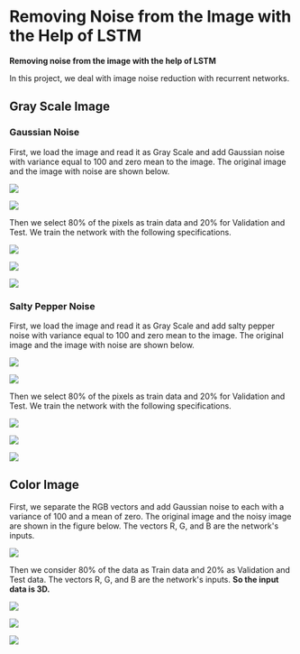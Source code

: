 # Removing Noise from the Image with the Help of LSTM

**Removing noise from the image with the help of LSTM**

In this project, we deal with image noise reduction with recurrent networks.

## **Gray Scale Image** 

### **Gaussian Noise**

First, we load the image and read it as Gray Scale and add Gaussian noise with variance equal to 100 and zero mean to the image. The original image and the image with noise are shown below.

![](https://github.com/Fateme-Azizabadi/Removing-Noise-from-the-Image-with-the-Help-of-LSTM/blob/main/Images/Original.Image.png)

![](https://github.com/Fateme-Azizabadi/Removing-Noise-from-the-Image-with-the-Help-of-LSTM/blob/main/Images/Noisy.Image.png)

Then we select 80% of the pixels as train data and 20% for Validation and Test. We train the network with the following specifications.

![](https://github.com/Fateme-Azizabadi/Removing-Noise-from-the-Image-with-the-Help-of-LSTM/blob/main/Images/LSTM.png)

![](https://github.com/Fateme-Azizabadi/Removing-Noise-from-the-Image-with-the-Help-of-LSTM/blob/main/Images/Result1.png)

![](https://github.com/Fateme-Azizabadi/Removing-Noise-from-the-Image-with-the-Help-of-LSTM/blob/main/Images/Output1.png)

###  **Salty Pepper Noise**
First, we load the image and read it as Gray Scale and add salty pepper noise with variance equal to 100 and zero mean to the image. The original image and the image with noise are shown below.

![](https://github.com/Fateme-Azizabadi/Removing-Noise-from-the-Image-with-the-Help-of-LSTM/blob/main/Images/Original.Image.png)

![](https://github.com/Fateme-Azizabadi/Removing-Noise-from-the-Image-with-the-Help-of-LSTM/blob/main/Images/Salty.Pepper.Noise.png)


Then we select 80% of the pixels as train data and 20% for Validation and Test. We train the network with the following specifications.

![](https://github.com/Fateme-Azizabadi/Removing-Noise-from-the-Image-with-the-Help-of-LSTM/blob/main/Images/LSTM2.png)

![](https://github.com/Fateme-Azizabadi/Removing-Noise-from-the-Image-with-the-Help-of-LSTM/blob/main/Images/Result2.png)

![](https://github.com/Fateme-Azizabadi/Removing-Noise-from-the-Image-with-the-Help-of-LSTM/blob/main/Images/Output2.png)



## **Color Image**

First, we separate the RGB vectors and add Gaussian noise to each with a variance of 100 and a mean of zero. The original image and the noisy image are shown in the figure below. The vectors R, G, and B are the network's inputs.

![](https://github.com/Fateme-Azizabadi/Removing-Noise-from-the-Image-with-the-Help-of-LSTM/blob/main/Images/color.png)

Then we consider 80% of the data as Train data and 20% as Validation and Test data. The vectors R, G, and B are the network's inputs. **So the input data is 3D.**

![](https://github.com/Fateme-Azizabadi/Removing-Noise-from-the-Image-with-the-Help-of-LSTM/blob/main/Images/Color.LSTM.png)

![](https://github.com/Fateme-Azizabadi/Removing-Noise-from-the-Image-with-the-Help-of-LSTM/blob/main/Images/result3.png)

![](https://github.com/Fateme-Azizabadi/Removing-Noise-from-the-Image-with-the-Help-of-LSTM/blob/main/Images/output3.png)




 
 
